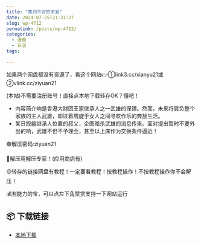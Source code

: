 ```yaml
---
title: "焦灼不安的求爱"
date: 2024-07-25T21:31:27
slug: wp-4712
permalink: /posts/wp-4712/
categories:
  - 漫画
  - 日漫
tags:

---
```


如果两个网盘都没有资源了，看这个网站👉①link3.cc/xianyu21或②vlink.cc/ziyuan21

(本站)不需要注册账号！直接点本地下载转存OK？懂吧！

*   内容简介响是香港大财团王家继承人之一武雄的保镖。然而，未来将肩负整个家族的主人武雄，却过着周旋于女人之间寻欢作乐的奔放生活。
*   某日觊觎继承人位置的叔父，企图暗杀武雄的消息传来。面对提出暂时不要外出的响，武雄不但不予理会，甚至以上床作为交换条件逼近！

🟢解压密码:ziyuan21

🔵解压用解压专家！(应用商店有)

🟡转存的链接网盘有教程！一定要看教程！按教程操作！不按教程操作你不会解压！

💰🈶能力的宝，可以点左下角赞赏支持一下网站运行

## 📦 下载链接
- [本地下载](https://blziyuan21.com/pay-download/4712?key=a76d7aa6a9&down_id=0)

